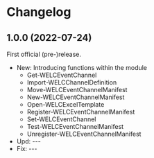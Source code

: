 ﻿# Changelog
## 1.0.0 (2022-07-24)
First official (pre-)release.
 - New: Introducing functions within the module
    - Get-WELCEventChannel
    - Import-WELCChannelDefinition
    - Move-WELCEventChannelManifest
    - New-WELCEventChannelManifest
    - Open-WELCExcelTemplate
    - Register-WELCEventChannelManifest
    - Set-WELCEventChannel
    - Test-WELCEventChannelManifest
    - Unregister-WELCEventChannelManifest
 - Upd: ---
 - Fix: ---